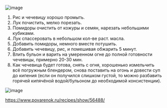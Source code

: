![image](https://user-images.githubusercontent.com/100151463/214561583-15c6d652-e1e1-498d-ae97-0cc3a456bd47.png)

1. Рис и чечевицу хорошо промыть.
2. Лук почистить, мелко порезать.
3. Помидоры очистить от кожуры и семян, нарезать небольшими кубиками.
4. Лук спассеровать в небольшом кол-ве раст. масла.
5. Добавить помидоры, немного вместе потушить.
6. Добавить чечевицу, рис, и помешивая обжарить 5 минут.
7. Влить бульон и варить на умеренном огне до полной готовности чечевицы, примерно 20-30 мин.
8. Как чечевица будет готова, снять с огня, хорошенько измельчить всё погружным блендером, снова поставить на огонь и довести суп до кипения (если он получился слишком густой, то можно разбавить
горячей кипячёной водой/бульоном до необходимой консистенции).



![image](https://user-images.githubusercontent.com/100151463/214561680-8a98d1ff-e101-4401-adac-b4805caff879.png)


https://www.povarenok.ru/recipes/show/56488/
